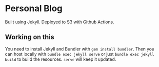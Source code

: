 # Personal Blog

Built using Jekyll. Deployed to S3 with Github Actions.

## Working on this

You need to install Jekyll and Bundler with `gem install bundler`. Then you can host locally with `bundle exec jekyll serve` or just `bundle exec jekyll build` to build the resources. `serve` will keep it updated.
